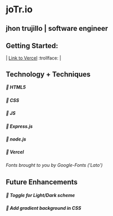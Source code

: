 # joTr.io 
## jhon trujillo | software engineer

## Getting Started:
| [Link to Vercel](https://sea-portfolio.vercel.app/) :trollface: |

## Technology + Techniques

##### :small_blue_diamond: HTML5

##### :small_blue_diamond: CSS

##### :small_blue_diamond: JS

##### :small_blue_diamond: Express.js

##### :small_blue_diamond: node.js

##### :small_blue_diamond: Vercel



###### *Fonts brought to you by Google-Fonts ('Lato')*


## Future Enhancements

##### :small_orange_diamond: Toggle for Light/Dark scheme

##### :small_orange_diamond: Add gradient background in CSS